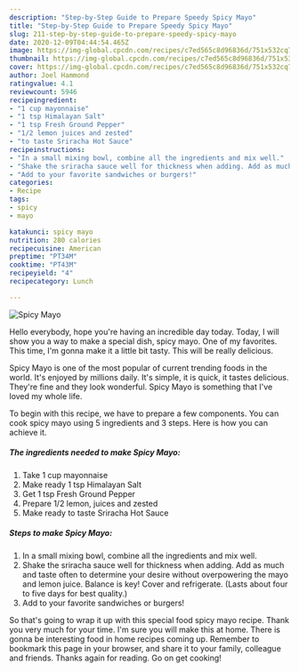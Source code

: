 ```yaml
---
description: "Step-by-Step Guide to Prepare Speedy Spicy Mayo"
title: "Step-by-Step Guide to Prepare Speedy Spicy Mayo"
slug: 211-step-by-step-guide-to-prepare-speedy-spicy-mayo
date: 2020-12-09T04:44:54.465Z
image: https://img-global.cpcdn.com/recipes/c7ed565c8d96836d/751x532cq70/spicy-mayo-recipe-main-photo.jpg
thumbnail: https://img-global.cpcdn.com/recipes/c7ed565c8d96836d/751x532cq70/spicy-mayo-recipe-main-photo.jpg
cover: https://img-global.cpcdn.com/recipes/c7ed565c8d96836d/751x532cq70/spicy-mayo-recipe-main-photo.jpg
author: Joel Hammond
ratingvalue: 4.1
reviewcount: 5946
recipeingredient:
- "1 cup mayonnaise"
- "1 tsp Himalayan Salt"
- "1 tsp Fresh Ground Pepper"
- "1/2 lemon juices and zested"
- "to taste Sriracha Hot Sauce"
recipeinstructions:
- "In a small mixing bowl, combine all the ingredients and mix well."
- "Shake the sriracha sauce well for thickness when adding. Add as much and taste often to determine your desire without overpowering the mayo and lemon juice. Balance is key! Cover and refrigerate. (Lasts about four to five days for best quality.)"
- "Add to your favorite sandwiches or burgers!"
categories:
- Recipe
tags:
- spicy
- mayo

katakunci: spicy mayo 
nutrition: 280 calories
recipecuisine: American
preptime: "PT34M"
cooktime: "PT43M"
recipeyield: "4"
recipecategory: Lunch

---
```



![Spicy Mayo](https://img-global.cpcdn.com/recipes/c7ed565c8d96836d/751x532cq70/spicy-mayo-recipe-main-photo.jpg)

Hello everybody, hope you're having an incredible day today. Today, I will show you a way to make a special dish, spicy mayo. One of my favorites. This time, I'm gonna make it a little bit tasty. This will be really delicious.

Spicy Mayo is one of the most popular of current trending foods in the world. It's enjoyed by millions daily. It's simple, it is quick, it tastes delicious. They're fine and they look wonderful. Spicy Mayo is something that I've loved my whole life.




To begin with this recipe, we have to prepare a few components. You can cook spicy mayo using 5 ingredients and 3 steps. Here is how you can achieve it.

<!--inarticleads1-->

##### The ingredients needed to make Spicy Mayo:

1. Take 1 cup mayonnaise
1. Make ready 1 tsp Himalayan Salt
1. Get 1 tsp Fresh Ground Pepper
1. Prepare 1/2 lemon, juices and zested
1. Make ready to taste Sriracha Hot Sauce




<!--inarticleads2-->

##### Steps to make Spicy Mayo:

1. In a small mixing bowl, combine all the ingredients and mix well.
1. Shake the sriracha sauce well for thickness when adding. Add as much and taste often to determine your desire without overpowering the mayo and lemon juice. Balance is key! Cover and refrigerate. (Lasts about four to five days for best quality.)
1. Add to your favorite sandwiches or burgers!




So that's going to wrap it up with this special food spicy mayo recipe. Thank you very much for your time. I'm sure you will make this at home. There is gonna be interesting food in home recipes coming up. Remember to bookmark this page in your browser, and share it to your family, colleague and friends. Thanks again for reading. Go on get cooking!

